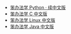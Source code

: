 +   [笨办法学 Python · 续中文版](docs/lmpythw/README.md)
+   [笨办法学 C 中文版](docs/lcthw/README.md)
+   [笨办法学 Linux 中文版](docs/llthw/README.md)
+   [笨办法学 Java 中文版](docs/ljthw/README.md)